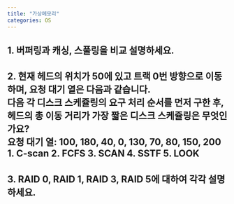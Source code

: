 ```yaml
---
title: "가상메모리"
categories: OS
---
```

## **1. 버퍼링과 캐싱, 스풀링을 비교 설명하세요.**

 

## **2. 현재 헤드의 위치가 50에 있고 트랙 0번 방향으로 이동하며, 요청 대기 열은 다음과 같습니다.<br/>다음 각 디스크 스케쥴링의 요구 처리 순서를 먼저 구한 후, 헤드의 총 이동 거리가 가장 짧은 디스크 스케쥴링은 무엇인가요?<br/>요청 대기 열: 100, 180, 40, 0, 130, 70, 80, 150, 200<br/>1. C-scan 2. FCFS 3. SCAN 4. SSTF 5. LOOK**

  

## **3. RAID 0, RAID 1, RAID 3, RAID 5에 대하여 각각 설명하세요.**

  

